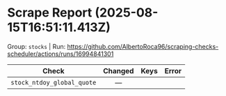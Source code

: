 # Scrape Report (2025-08-15T16:51:11.413Z)

Group: `stocks`  |  Run: https://github.com/AlbertoRoca96/scraping-checks-scheduler/actions/runs/16994841301

| Check | Changed | Keys | Error |
|---|:---:|:--|:--|
| `stock_ntdoy_global_quote` | — |  |  |
